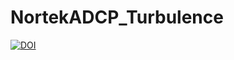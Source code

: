 # NortekADCP_Turbulence

[![DOI](https://zenodo.org/badge/492740018.svg)](https://zenodo.org/badge/latestdoi/492740018)
